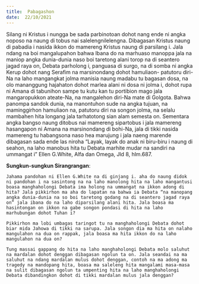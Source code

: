 ```yaml
---
title:  Pabagashon
date:  22/10/2021
---
```


Silang ni Kristus i nungga be sada parbinotoan dohot nang ende ni angka noposo na naung di tobus nai salelengnilelengna. Dibagasan Kristus naung di pabadia i nasida ikkon do mamereng Kristus naung di parsilang i. Jala ndang na boi mangalupahon  bahwa Ibana do na marhuaso manoppa jala na maniop angka dunia-dunia naso boi taretong alani torop na di seantero jagad raya on, Debata parholong i, panguasa di surgo, na di somba ni angka Kerup dohot nang Serafim na marsinondang dohot hamuliaon- patutoru diri-Na na laho mangangkat jolma manisia naung madabu tu bagasan dosa, na olo mananggung  hajahaton dohot marlea alani ni dosa ni jolma i, dohot rupa ni Amana di tabunihon sampe tu kutu kan tu portibion mago jala mangaropukkon ateate-Na, na mangalehon diri-Na mate di Golgota. Bahwa panompa sandok dunia, na manontuhon sude na angka tujuan, na maminggirhon hamuliaon na, patutoru diri na songon jolma, na selalu mambahen hita longang jala tarhatotong sian alam semesta on. Sementara angka bangso naung ditobus nai mamereng sipartobus i jala mamereng hasangapon ni Amana na marsinondang di bohi-Na, jala di tikki nasida mamereng tu habangsona naso hea marujung i jala naeng marende dibagasan sada ende las niroha “Layak, layak do anak ni biru-biru i naung di seahon, na laho manobus hita tu Debata marhite mudar na sandiri na ummangat i” Ellen G.White, Alfa dan Omega, Jld 8, hlm.687.

**Sungkun-sungkun Sirangrangan**:

`Jahama pandohan ni Ellen G.White na di ginjang i. aha do naung didok ni pandohan i na sasintong na na laho manolong hita na laho mangantusi boasa manghaholongi Debata ima holong na ummangat na ikkon adong di hita? Jala pikkirhon ma aha do lapatan na bahwa ia Debata “na manopang angka dunia-dunia na so boi taretong godang na di seantero jagad raya on” jala ibana do na laho diparsilang alani hita. Jala boasa ma hasintongan on ikkon na gabe songon pondasi di hita na laho marhubungan dohot Tuhan i?`

`Pikkirhon ma lobi umbagas taringot tu na manghaholongi Debata dohot biar mida Jahowa di tikki na sarupa. Jala songon dia ma hita on nalaho mangulahon na dua on rappak, jala boasa ma hita ikkon do na laho mangulahon na dua on?`

`Tung massai gappang do hita na laho manghaholongi Debata molo saluhut na mardalan dohot denggan dibagasan ngolun ta on. Jala seandai na ma saluhut na ndang mardalan mulus dohot denggan, contoh na ma adong ma tragedy na mandopang hita, boasa ma saleleng hita mangalami masa-masa na sulit dibagasan ngolun ta umpenting hita na laho manghaholongi Debata dibandingkon dohot di tikki mardalan mulus jala denggan?`